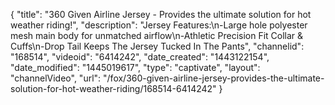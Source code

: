 {
    "title": "360 Given Airline Jersey - Provides the ultimate solution for hot weather riding!",
    "description": "Jersey Features:\n-Large hole polyester mesh main body for unmatched airflow\n-Athletic Precision Fit Collar & Cuffs\n-Drop Tail Keeps The Jersey Tucked In The Pants",
    "channelid": "168514",
    "videoid": "6414242",
    "date_created": "1443122154",
    "date_modified": "1445019617",
    "type": "captivate",
    "layout": "channelVideo",
    "url": "\/fox\/360-given-airline-jersey-provides-the-ultimate-solution-for-hot-weather-riding\/168514-6414242"
}